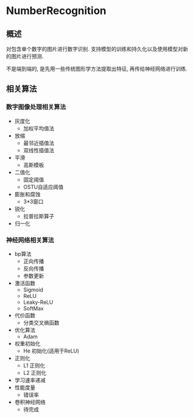 # NumberRecognition

## 概述

对包含单个数字的图片进行数字识别. 支持模型的训练和持久化以及使用模型对新的图片进行预测. 

不是端到端的, 是先用一些传统图形学方法提取出特征, 再传给神经网络进行训练. 

## 相关算法

### 数字图像处理相关算法
 * 灰度化
   * 加权平均值法
 * 放缩
   * 最邻近插值法
   * 双线性插值法
 * 平滑
   * 高斯模板
 * 二值化
   * 固定阈值
   * OSTU自适应阈值
 * 膨胀和腐蚀
   * 3*3窗口
 * 锐化
   * 拉普拉斯算子
 * 归一化  

### 神经网络相关算法
 * bp算法
   * 正向传播
   * 反向传播
   * 参数更新
 * 激活函数
   * Sigmoid
   * ReLU
   * Leaky-ReLU
   * SoftMax
 * 代价函数
   * 分类交叉熵函数
 * 优化算法
   * Adam
 * 权重初始化
   * He 初始化(适用于ReLU)
 * 正则化
   * L1 正则化
   * L2 正则化
 * 学习速率递减  
 * 性能度量  
   * 错误率
 * 卷积神经网络
   * 待完成
